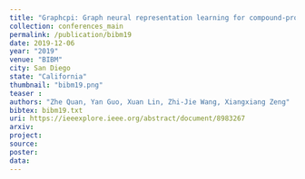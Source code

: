 ```yaml
---
title: "Graphcpi: Graph neural representation learning for compound-protein interaction"
collection: conferences_main
permalink: /publication/bibm19
date: 2019-12-06
year: "2019"
venue: "BIBM"
city: San Diego
state: "California"
thumbnail: "bibm19.png"
teaser : 
authors: "Zhe Quan, Yan Guo, Xuan Lin, Zhi-Jie Wang, Xiangxiang Zeng"
bibtex: bibm19.txt
uri: https://ieeexplore.ieee.org/abstract/document/8983267
arxiv: 
project: 
source:
poster: 
data:
---
```


